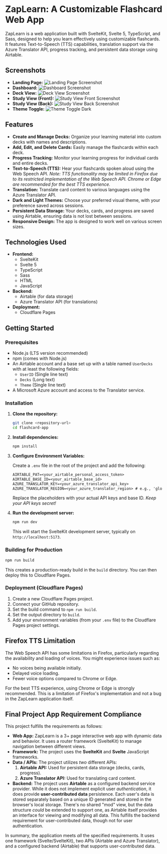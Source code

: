 # ZapLearn: A Customizable Flashcard Web App

ZapLearn is a web application built with SvelteKit, Svelte 5, TypeScript, and Sass, designed to help you learn effectively using customizable flashcards. It features Text-to-Speech (TTS) capabilities, translation support via the Azure Translator API, progress tracking, and persistent data storage using Airtable.

## Screenshots

* **Landing Page:**
    ![Landing Page Screenshot](static/readme_assets/landing.png)
* **Dashboard:**
    ![Dashboard Screenshot](static/readme_assets/dashboard.png)
* **Deck View:**
    ![Deck View Screenshot](static/readme_assets/deck.png)
* **Study View (Front):**
    ![Study View Front Screenshot](static/readme_assets/card_front.png)
* **Study View (Back):**
    ![Study View Back Screenshot](static/readme_assets/card_back.png)
* **Theme Toggle:**
   ![Theme Toggle Dark](static/readme_assets/dashboard_dark.png)

## Features

* **Create and Manage Decks:** Organize your learning material into custom decks with names and descriptions.
* **Add, Edit, and Delete Cards:**  Easily manage the flashcards within each deck.
* **Progress Tracking:** Monitor your learning progress for individual cards and entire decks.
* **Text-to-Speech (TTS):**  Hear your flashcards spoken aloud using the Web Speech API.  *Note: TTS functionality may be limited in Firefox due to its restricted implementation of the Web Speech API.  Chrome or Edge are recommended for the best TTS experience.*
* **Translation:** Translate card content to various languages using the Azure Translator API.
* **Dark and Light Themes:**  Choose your preferred visual theme, with your preference saved across sessions.
* **Persistent Data Storage:** Your decks, cards, and progress are saved using Airtable, ensuring data is not lost between sessions.
* **Responsive Design:**  The app is designed to work well on various screen sizes.

## Technologies Used

* **Frontend:**
  * SvelteKit
  * Svelte 5
  * TypeScript
  * Sass
  * HTML
  * JavaScript
* **Backend:**
  * Airtable (for data storage)
  * Azure Translator API (for translations)
* **Deployment:**
  * Cloudflare Pages

## Getting Started

### Prerequisites

* Node.js (LTS version recommended)
* npm (comes with Node.js)
* An Airtable account and a base set up with a table named `UserDecks` with at least the following fields:
  * `UserID` (Single line text)
  * `Decks` (Long text)
  * `Theme` (Single line text)
* A Microsoft Azure account and access to the Translator service.

### Installation

1. **Clone the repository:**

    ```bash
    git clone <repository-url>
    cd flashcard-app
    ```

2. **Install dependencies:**

    ```bash
    npm install
    ```

3. **Configure Environment Variables:**

    Create a `.env` file in the root of the project and add the following:

    ```txt
    AIRTABLE_PAT=<your_airtable_personal_access_token>
    AIRTABLE_BASE_ID=<your_airtable_base_id>
    AZURE_TRANSLATOR_KEY=<your_azure_translator_api_key>
    AZURE_TRANSLATOR_REGION=<your_azure_translator_region> # e.g., 'global', 'eastus'
    ```

    Replace the placeholders with your actual API keys and base ID.  *Keep your API keys secret!*

4. **Run the development server:**

    ```bash
    npm run dev
    ```

    This will start the SvelteKit development server, typically on `http://localhost:5173`.

### Building for Production

```bash
npm run build
```

This creates a production-ready build in the `build` directory.  You can then deploy this to Cloudflare Pages.

### Deployment (Cloudflare Pages)

1. Create a new Cloudflare Pages project.
2. Connect your GitHub repository.
3. Set the build command to `npm run build`.
4. Set the output directory to `build`.
5. Add your environment variables (from your `.env` file) to the Cloudflare Pages project settings.

## Firefox TTS Limitation

The Web Speech API has some limitations in Firefox, particularly regarding the availability and loading of voices.  You might experience issues such as:

* No voices being available initially.
* Delayed voice loading.
* Fewer voice options compared to Chrome or Edge.

For the best TTS experience, using Chrome or Edge is strongly recommended.  This is a limitation of Firefox's implementation and not a bug in the ZapLearn application itself.

## Final Project App Requirement Compliance

This project fulfills the requirements as follows:

* **Web App:** ZapLearn is a 3+ page interactive web app with dynamic data and behavior.  It uses a router framework (SvelteKit) to manage navigation between different views.
* **Framework:**  The project uses the **SvelteKit** and **Svelte** JavaScript frameworks.
* **Data / APIs:** The project utilizes *two* different APIs:
    1. **Airtable API:** Used for persistent data storage (decks, cards, progress).
    2. **Azure Translator API:** Used for translating card content.
* **Backend:** The project uses **Airtable** as a configured backend service provider. While it does not implement explicit user *authentication*, it does provide **user-contributed data** persistence. Each user's data is stored separately based on a unique ID generated and stored in the browser's local storage. There's no shared "mod" view, but the data structure *could* be extended to support one, as Airtable itself provides an interface for viewing and modifying all data. This fulfills the backend requirement for user-contributed data, though not for user authentication.

In summary, the application meets *all* the specified requirements. It uses one framework (Svelte/SvelteKit), two APIs (Airtable and Azure Translator), and a configured backend (Airtable) that supports user-contributed data.
